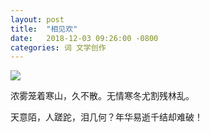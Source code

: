 ```yaml
---
layout: post
title:  "相见欢"
date:   2018-12-03 09:26:00 -0800
categories: 词 文学创作
---
```


![]({{site.url}}/cbxz/images/相见欢.jpg)

浓雾笼着寒山，久不散。无情寒冬尤割残林乱。

天意陌，人蹉跎，泪几何？年华易逝千结却难破！
